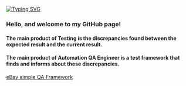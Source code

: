 [![Typing SVG](https://readme-typing-svg.demolab.com?font=Fira+Code&size=24&duration=2000&pause=1000&multiline=true&random=false&width=460&height=68&lines=Sergei+Riabov;Automation+QA+Engineer)](https://git.io/typing-svg)

### Hello, and welcome to my GitHub page!

#### The main product of Testing is the discrepancies found between the expected result and the current result.
#### The main product of Automation QA Engineer is a test framework that finds and informs about these discrepancies.

[eBay simple QA Framework](https://github.com/alfatetan/qa_automation_sample_ebay)

<!--
**alfatetan/Alfatetan** is a ✨ _special_ ✨ repository because its `README.md` (this file) appears on your GitHub profile.

Here are some ideas to get you started:

- 🔭 I’m currently working on ...
- 🌱 I’m currently learning ...
- 👯 I’m looking to collaborate on ...
- 🤔 I’m looking for help with ...
- 💬 Ask me about ...
- 📫 How to reach me: ...
- 😄 Pronouns: ...
- ⚡ Fun fact: ...
-->
